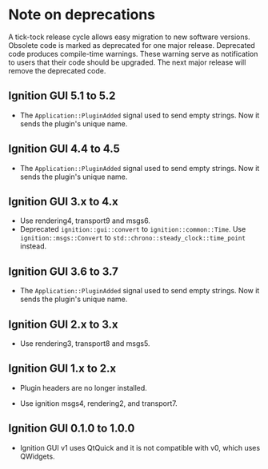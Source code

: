 # Note on deprecations
A tick-tock release cycle allows easy migration to new software versions.
Obsolete code is marked as deprecated for one major release.
Deprecated code produces compile-time warnings. These warning serve as
notification to users that their code should be upgraded. The next major
release will remove the deprecated code.

## Ignition GUI 5.1 to 5.2

* The `Application::PluginAdded` signal used to send empty strings. Now it
  sends the plugin's unique name.

## Ignition GUI 4.4 to 4.5

* The `Application::PluginAdded` signal used to send empty strings. Now it
  sends the plugin's unique name.

## Ignition GUI 3.x to 4.x

* Use rendering4, transport9 and msgs6.
* Deprecated `ignition::gui::convert` to `ignition::common::Time`.
  Use `ignition::msgs::Convert` to `std::chrono::steady_clock::time_point`
  instead.

## Ignition GUI 3.6 to 3.7

* The `Application::PluginAdded` signal used to send empty strings. Now it
  sends the plugin's unique name.

## Ignition GUI 2.x to 3.x

* Use rendering3, transport8 and msgs5.

## Ignition GUI 1.x to 2.x

* Plugin headers are no longer installed.

* Use ignition msgs4, rendering2, and transport7.

## Ignition GUI 0.1.0 to 1.0.0

* Ignition GUI v1 uses QtQuick and it is not compatible with v0, which uses QWidgets.

